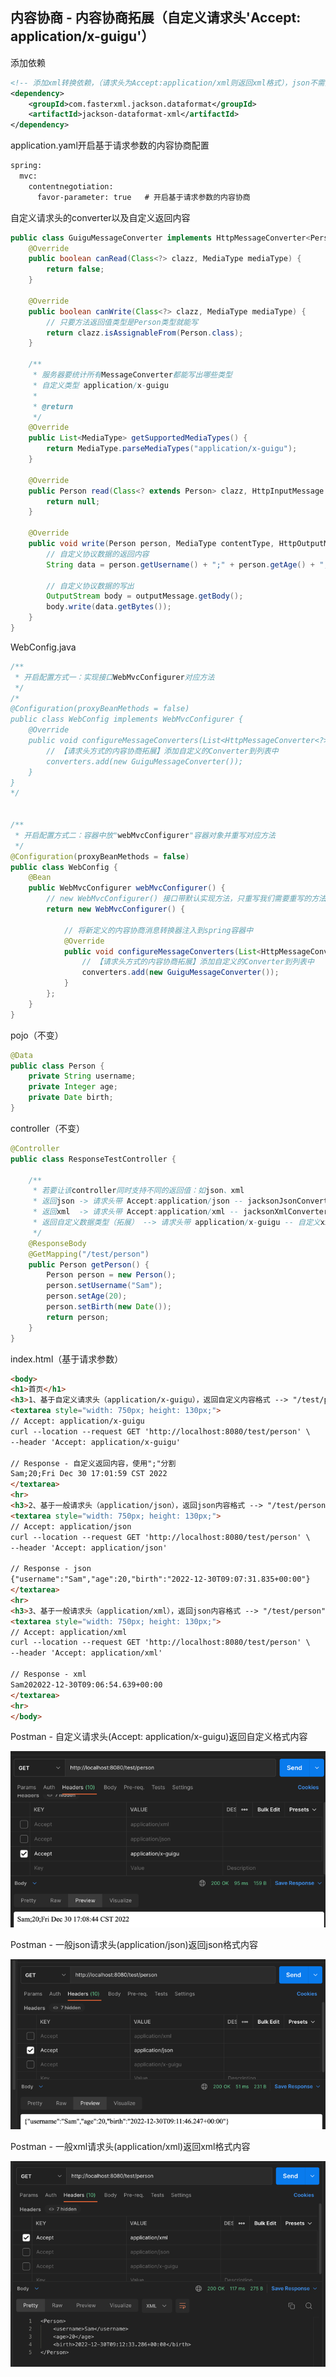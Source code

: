 ## 内容协商 - 内容协商拓展（自定义请求头'Accept: application/x-guigu'）
添加依赖
```xml
<!-- 添加xml转换依赖，（请求头为Accept:application/xml则返回xml格式），json不需要显示引入，因为SpringBoot已默认导入 -->
<dependency>
    <groupId>com.fasterxml.jackson.dataformat</groupId>
    <artifactId>jackson-dataformat-xml</artifactId>
</dependency>
```
application.yaml开启基于请求参数的内容协商配置
```xml
spring:
  mvc:
    contentnegotiation:
      favor-parameter: true   # 开启基于请求参数的内容协商
```
自定义请求头的converter以及自定义返回内容
```java
public class GuiguMessageConverter implements HttpMessageConverter<Person> {
    @Override
    public boolean canRead(Class<?> clazz, MediaType mediaType) {
        return false;
    }

    @Override
    public boolean canWrite(Class<?> clazz, MediaType mediaType) {
        // 只要方法返回值类型是Person类型就能写
        return clazz.isAssignableFrom(Person.class);
    }

    /**
     * 服务器要统计所有MessageConverter都能写出哪些类型
     * 自定义类型 application/x-guigu
     *
     * @return
     */
    @Override
    public List<MediaType> getSupportedMediaTypes() {
        return MediaType.parseMediaTypes("application/x-guigu");
    }

    @Override
    public Person read(Class<? extends Person> clazz, HttpInputMessage inputMessage) throws IOException, HttpMessageNotReadableException {
        return null;
    }

    @Override
    public void write(Person person, MediaType contentType, HttpOutputMessage outputMessage) throws IOException, HttpMessageNotWritableException {
        // 自定义协议数据的返回内容
        String data = person.getUsername() + ";" + person.getAge() + ";" + person.getBirth();

        // 自定义协议数据的写出
        OutputStream body = outputMessage.getBody();
        body.write(data.getBytes());
    }
}
```
WebConfig.java
```java
/**
 * 开启配置方式一：实现接口WebMvcConfigurer对应方法
 */
/*
@Configuration(proxyBeanMethods = false)
public class WebConfig implements WebMvcConfigurer {
    @Override
    public void configureMessageConverters(List<HttpMessageConverter<?>> converters) {
        // 【请求头方式的内容协商拓展】添加自定义的Converter到列表中
        converters.add(new GuiguMessageConverter());
    }
}
*/


/**
 * 开启配置方式二：容器中放"webMvcConfigurer"容器对象并重写对应方法
 */
@Configuration(proxyBeanMethods = false)
public class WebConfig {
    @Bean
    public WebMvcConfigurer webMvcConfigurer() {
        // new WebMvcConfigurer() 接口带默认实现方法，只重写我们需要重写的方法
        return new WebMvcConfigurer() {

            // 将新定义的内容协商消息转换器注入到spring容器中
            @Override
            public void configureMessageConverters(List<HttpMessageConverter<?>> converters) {
                // 【请求头方式的内容协商拓展】添加自定义的Converter到列表中
                converters.add(new GuiguMessageConverter());
            }
        };
    }
}
```
pojo（不变）
```java
@Data
public class Person {
    private String username;
    private Integer age;
    private Date birth;
}
```
controller（不变）
```java
@Controller
public class ResponseTestController {

    /**
     * 若要让该controller同时支持不同的返回值：如json、xml
     * 返回json -> 请求头带 Accept:application/json -- jacksonJsonConverter -- SpringBoot默认引入了依赖："jackson-dataformat-json"
     * 返回xml  -> 请求头带 Accept:application/xml -- jacksonXmlConverter -- 需要maven手动引入依赖："jackson-dataformat-xml"
     * 返回自定义数据类型（拓展） --> 请求头带 application/x-guigu -- 自定义xxxConverter 
     */
    @ResponseBody
    @GetMapping("/test/person")
    public Person getPerson() {
        Person person = new Person();
        person.setUsername("Sam");
        person.setAge(20);
        person.setBirth(new Date());
        return person;
    }
}
```
index.html（基于请求参数）
```html
<body>
<h1>首页</h1>
<h3>1、基于自定义请求头（application/x-guigu），返回自定义内容格式 --> "/test/person"</h3>
<textarea style="width: 750px; height: 130px;">
// Accept: application/x-guigu
curl --location --request GET 'http://localhost:8080/test/person' \
--header 'Accept: application/x-guigu'

// Response - 自定义返回内容，使用";"分割
Sam;20;Fri Dec 30 17:01:59 CST 2022
</textarea>
<hr>
<h3>2、基于一般请求头（application/json），返回json内容格式 --> "/test/person"</h3>
<textarea style="width: 750px; height: 130px;">
// Accept: application/json
curl --location --request GET 'http://localhost:8080/test/person' \
--header 'Accept: application/json'

// Response - json
{"username":"Sam","age":20,"birth":"2022-12-30T09:07:31.835+00:00"}
</textarea>
<hr>
<h3>3、基于一般请求头（application/xml），返回json内容格式 --> "/test/person"</h3>
<textarea style="width: 750px; height: 130px;">
// Accept: application/xml
curl --location --request GET 'http://localhost:8080/test/person' \
--header 'Accept: application/xml'

// Response - xml
Sam202022-12-30T09:06:54.639+00:00
</textarea>
<hr>
</body>
```
Postman - 自定义请求头(Accept: application/x-guigu)返回自定义格式内容

![01_postman_customRequestHeader_customResponseContent.png](readme_pic/01_postman_customRequestHeader_customResponseContent.png)

Postman - 一般json请求头(application/json)返回json格式内容

![02_posstman_requestHeader_json_jsonResponse.png](readme_pic/02_posstman_requestHeader_json_jsonResponse.png)

Postman - 一般xml请求头(application/xml)返回xml格式内容

![03_posstman_requestHeader_xml_xmlResponse.png](readme_pic/03_posstman_requestHeader_xml_xmlResponse.png)
